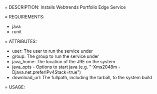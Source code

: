 = DESCRIPTION:
Installs Webtrends Portfolio Edge Service

= REQUIREMENTS:
* java
* runit

= ATTRIBUTES:
* user: The user to run the service under
* group: The group to run the service under
* java_home: The location of the JRE on the system
* java_opts - Options to start java (e.g. "-Xms2048m -Djava.net.preferIPv4Stack=true")
* download_url: The fullpath, including the tarball, to the system build

= USAGE: